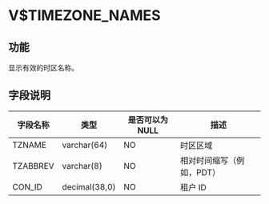 V$TIMEZONE_NAMES 
=====================================



**功能** 
---------------------------

显示有效的时区名称。

**字段说明** 
-----------------------------



| **字段名称** |    **类型**     | **是否可以为 NULL** |     **描述**     |
|----------|---------------|----------------|----------------|
| TZNAME   | varchar(64)   | NO             | 时区区域           |
| TZABBREV | varchar(8)    | NO             | 相对时间缩写（例如，PDT） |
| CON_ID   | decimal(38,0) | NO             | 租户 ID          |


